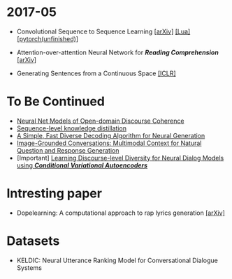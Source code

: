# 2017-05
* Convolutional Sequence to Sequence Learning [[arXiv]](https://s3.amazonaws.com/fairseq/papers/convolutional-sequence-to-sequence-learning.pdf)  [\[Lua\]](https://github.com/facebookresearch/fairseq)  [[pytorch(unfinished)]](https://github.com/xjtu-zeng/cnn-seq2seq)

* Attention-over-attention Neural Network for **_Reading Comprehension_** [[arXiv]](https://arxiv.org/pdf/1607.04423.pdf)

* Generating Sentences from a Continuous Space [[ICLR]](https://arxiv.org/pdf/1511.06349.pdf)

# To Be Continued
* [Neural Net Models of Open-domain Discourse Coherence](https://arxiv.org/pdf/1606.01545.pdf)
* [Sequence-level knowledge distillation](https://arxiv.org/pdf/1606.07947?__hstc=36392319.43051b9659a07455a3db8391a8f20ea4.1480118400085.1480118400086.1480118400087.1&__hssc=36392319.1.1480118400088&__hsfp=528229161)
* [A Simple, Fast Diverse Decoding Algorithm for Neural Generation](https://arxiv.org/pdf/1611.08562.pdf)
* [Image-Grounded Conversations: Multimodal Context for Natural Question and Response Generation](https://arxiv.org/pdf/1701.08251.pdf)
* [Important] [Learning Discourse-level Diversity for Neural Dialog Models using **_Conditional Variational Autoencoders_**](https://arxiv.org/pdf/1703.10960.pdf)

# Intresting paper
* Dopelearning: A computational approach to rap lyrics generation [[arXiv]](https://arxiv.org/pdf/1505.04771.pdf)


# Datasets

* KELDIC: Neural Utterance Ranking Model for Conversational Dialogue Systems
